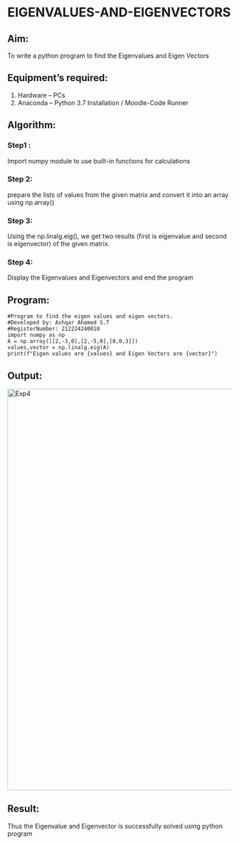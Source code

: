 # EIGENVALUES-AND-EIGENVECTORS
## Aim:
To write a python program to find the Eigenvalues and Eigen Vectors
## Equipment’s required:
1. 	Hardware – PCs
2. 	Anaconda – Python 3.7 Installation / Moodle-Code Runner
## Algorithm:
### Step1 : 
Import numpy module to use built-in functions for calculations
### Step 2: 
prepare the lists of values from the given matrix and convert it into an array using np.array()
### Step 3: 
Using the np.linalg.eig(), we get two results (first is eigenvalue and second is eigenvector) of the given matrix.
### Step 4: 
Display the Eigenvalues and Eigenvectors and end the program
## Program:
```
#Program to find the eigen values and eigen vectors.
#Developed by: Ashqar Ahamed S.T
#RegisterNumber: 212224240018
import numpy as np
A = np.array([[2,-3,0],[2,-5,0],[0,0,3]])
values,vector = np.linalg.eig(A)
print(f"Eigen values are {values} and Eigen Vectors are {vector}")
```

## Output:
<img width="1317" height="903" alt="Exp4" src="https://github.com/user-attachments/assets/59369130-aad0-4b36-8e9c-6cbe12b1752c" />

## Result:
Thus the Eigenvalue and Eigenvector is successfully solved using python program
